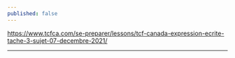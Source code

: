 ```yaml
---
published: false
---
```

https://www.tcfca.com/se-preparer/lessons/tcf-canada-expression-ecrite-tache-3-sujet-07-decembre-2021/

---

